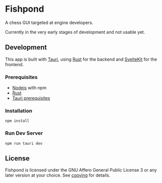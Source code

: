 # Fishpond

A chess GUI targeted at engine developers.

Currently in the very early stages of development and not usable yet.

## Development

This app is built with [Tauri](https://tauri.app/), using [Rust](https://www.rust-lang.org/) for the backend and [SvelteKit](https://kit.svelte.dev/) for the frontend.

### Prerequisites

- [Nodejs](https://nodejs.org/en/download) with npm
- [Rust](https://www.rust-lang.org/)
- [Tauri prerequisites](https://tauri.app/v1/guides/getting-started/prerequisites)

### Installation

```cli
npm install
```

### Run Dev Server

```cli
npm run tauri dev
```

## License

Fishpond is licensed under the GNU Affero General Public License 3 or any later version at your choice. See [copying](COPYING.md) for details.

